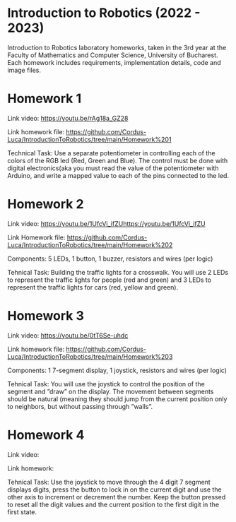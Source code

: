 # Introduction to Robotics (2022 - 2023)

Introduction to Robotics laboratory homeworks, taken in the 3rd year at the Faculty of Mathematics and Computer Science, University of Bucharest. Each homework includes requirements, implementation details, code and image files.

# Homework 1

Link video: https://youtu.be/rAg18a_GZ28

Link homework file: https://github.com/Cordus-Luca/IntroductionToRobotics/tree/main/Homework%201

Technical Task: Use a separate potentiometer in controlling each of the
  colors of the RGB led (Red, Green and Blue). The control must be done
  with digital electronics(aka you must read the value of the potentiometer 
  with Arduino, and write a mapped value to each of the pins connected to the led.
  
# Homework 2

Link video: https://youtu.be/1UfcVi_ifZUhttps://youtu.be/1UfcVi_ifZU

Link Homework file: https://github.com/Cordus-Luca/IntroductionToRobotics/tree/main/Homework%202

Components: 5 LEDs, 1 button, 1 buzzer, resistors and wires (per logic)

Tehnical Task: Building the traffic lights for a crosswalk. You
will use 2 LEDs to represent the traffic lights for people (red and green)
and 3 LEDs to represent the traffic lights for cars (red, yellow and green).

# Homework 3

Link video: https://youtu.be/0tT6Se-uhdc

Link homework file: https://github.com/Cordus-Luca/IntroductionToRobotics/tree/main/Homework%203

Components: 1 7-segment display, 1 joystick, resistors and wires (per logic)

Tehnical Task: You will use the joystick to control the position of
the segment and ”draw” on the display. The movement between segments
should be natural (meaning they should jump from the current position
only to neighbors, but without passing through ”walls”.

# Homework 4

Link video:

Link homework: 

Tehnical Task: Use the joystick to move through the 4 digit 7
segment displays digits, press the button to lock in on the current digit
and use the other axis to increment or decrement the number. Keep the
button pressed to reset all the digit values and the current position to the
first digit in the first state.
